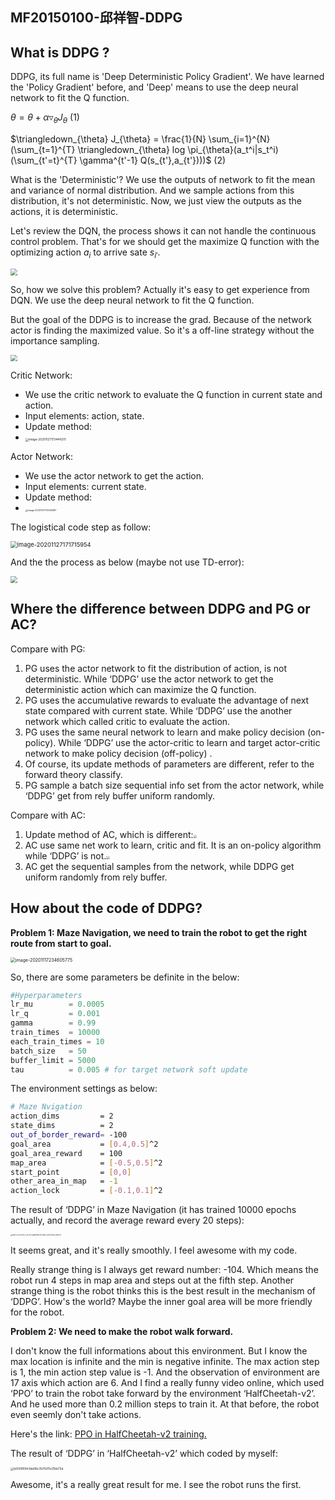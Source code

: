 ## MF20150100-邱祥智-DDPG

## What is DDPG ?

DDPG, its full name is 'Deep Deterministic Policy Gradient'. We have learned the 'Policy Gradient' before, and 'Deep' means to use the deep neural network to fit the Q function.

$\theta = \theta + \alpha \triangledown_{\theta}J_{\theta}$	(1)

$\triangledown_{\theta} J_{\theta} = \frac{1}{N} \sum_{i=1}^{N} (\sum_{t=1}^{T} \triangledown_{\theta} log \pi_{\theta}(a_t^i|s_t^i)(\sum_{t'=t}^{T} \gamma^{t'-1} Q(s_{t'},a_{t'})))$	(2)

What is the 'Deterministic'? We use the outputs of network to fit the mean and variance of normal distribution. And we sample actions from this distribution, it's not deterministic. Now, we just view the outputs as the actions, it is deterministic.

Let's review the DQN, the process shows it can not handle the continuous control problem. That's for we should get the maximize Q function with the optimizing action $a_i$ to arrive sate $s_{i'}$.  

<img src="https://pic2.zhimg.com/80/v2-f79600fe97c508e7984bd222ef3f587d_720w.jpg" style="zoom: 67%;" />

So, how we solve this problem? Actually it's easy to get experience from DQN. We use the deep neural network to fit the Q function. 

But the goal of the DDPG is to increase the grad. Because of the network actor is finding the maximized value. So it's a off-line strategy without the importance sampling.

<img src="https://pic1.zhimg.com/80/v2-300bc62b29fa41b5ee5a11d8ae5ca128_720w.jpg" style="zoom:67%;" />

Critic Network:

- We use the critic network to evaluate the Q function in current state and action.
- Input elements: action, state.
- Update method: 
- <img src="https://pic1.imgdb.cn/item/5fc0c83315e77190846760ba.png" alt="image-20201127173444201" style="zoom: 33%;" />

Actor Network:

- We use the actor network to get the action.
- Input elements: current state.
- Update method:
- <img src="https://pic1.imgdb.cn/item/5fc0c86715e7719084677af2.png" alt="image-20201127173536387" style="zoom: 25%;" />

The logistical code step as follow:

<img src="https://pic1.imgdb.cn/item/5fc0c42115e771908464c5a2.png" alt="image-20201127171715954" style="zoom:67%;" />

And the the process as below (maybe not use TD-error):

<img src="https://pic4.zhimg.com/v2-cca7a5ac0cab40cd63ad9fd3679ba333_1440w.jpg?source=172ae18b" style="zoom:67%;" />

## Where the difference between DDPG and PG or AC?

Compare with PG:

1. PG uses the actor network to fit the distribution of action, is not deterministic. While ‘DDPG’ use the actor network to get the deterministic action which can maximize the Q function. 
2. PG uses the  accumulative rewards to evaluate the advantage of next state compared with current state. While ‘DDPG’ use the another network which called critic to evaluate the action.
3. PG uses the same neural network to learn and make policy decision (on-policy). While ‘DDPG’ use the actor-critic to learn and target actor-critic network to make policy decision (off-policy) .
4. Of course, its update methods of parameters are different, refer to the forward theory classify.
5. PG sample a batch size sequential info set from the actor network, while ‘DDPG’ get from rely buffer uniform randomly.

Compare with AC:

1. Update method of AC, which is different:<img src="https://pic1.imgdb.cn/item/5fc0dd6c15e77190846db17c.png" style="zoom:33%;" />
2. AC use same net work to learn, critic and fit. It is an on-policy algorithm while ‘DDPG’ is not.<img src="https://pic1.imgdb.cn/item/5fc0dcea15e77190846d8f9f.png" style="zoom: 33%;" />
3. AC get the sequential samples from the network, while DDPG get uniform randomly from rely buffer.

## How about the code of DDPG?

**Problem 1: Maze Navigation, we need to train the robot to get the right route from start to goal.**

<img src="https://pic.imgdb.cn/item/5fb3f045b18d62711324ebc8.png" alt="image-20201117234605775" style="zoom: 50%;" />

So, there are some parameters be definite in the below:

```python
#Hyperparameters
lr_mu        = 0.0005
lr_q         = 0.001
gamma        = 0.99
train_times  = 10000
each_train_times = 10
batch_size   = 50
buffer_limit = 5000
tau          = 0.005 # for target network soft update
```

The environment settings as below:

```bash
# Maze Nvigation
action_dims			= 2
state_dims			= 2
out_of_border_reward= -100
goal_area			= [0.4,0.5]^2
goal_area_reward	= 100
map_area			= [-0.5,0.5]^2
start_point			= [0,0]
other_area_in_map	= -1
action_lock			= [-0.1,0.1]^2
```

The result of ‘DDPG’ in Maze Navigation (it has trained 10000 epochs actually, and record the average reward every 20 steps):

<img src="https://pic1.imgdb.cn/item/5fc261a2d590d4788a803a92.jpg" alt="save-lr_a0.0005-lr_q0.001-gamma0.99-batch_size5-train_steps10" style="zoom: 18%;" />

It seems great, and it's really smoothly. I feel awesome with my code.

Really strange thing is I always get reward number: -104. Which means the robot run 4 steps in map area and steps out at the fifth step. Another strange thing is the robot thinks this is the best result in the mechanism of ‘DDPG’. How's the world? Maybe the inner goal area will be more friendly for the robot.

**Problem 2: We need to make the robot walk forward.**

I don't know the full informations about this environment. But I know the max location is infinite and the min is negative infinite. The max action step is 1, the min action step value is -1. And the observation of environment are 17 axis which action are 6. And I find a really funny video online, which used ‘PPO’ to train the robot take forward by the environment ‘HalfCheetah-v2’. And he used more than 0.2 million steps to train it. At that before, the robot even seemly don't take actions.

Here's the link: [PPO in HalfCheetah-v2 training.](https://sites.google.com/view/onlineretailing/) 

The result of ‘DDPG’ in ‘HalfCheetah-v2’ which coded by myself:

<img src="https://pic.imgdb.cn/item/5fccfa5e394ac523789bfad5.png" alt="b005ff05fc9dd18c7b7f2f7e37bb73d" style="zoom: 33%;" />

Awesome, it's a really great result for me. I see the robot runs the first.
